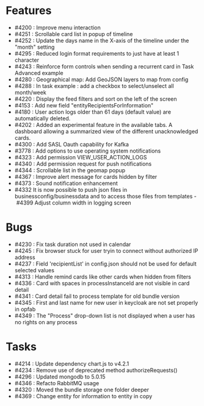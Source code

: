 # Features

- #4200 : Improve menu interaction 
- #4251 : Scrollable card list in popup of timeline 
- #4252 : Update the days name in the X-axis of the timeline under the "month" setting
- #4295 : Reduced login format requirements to just have at least 1 character
- #4243 : Reinforce form controls when sending a recurrent card in Task Advanced example
- #4280 : Geographical map: Add GeoJSON layers to map from config
- #4288 : In task example : add a checkbox to select/unselect all month/week
- #4220 : Display the feed filters and sort on the left of the screen
- #4153 : Add new field "entityRecipientsForInformation"
- #4180 : User action logs older than 61 days (default value) are automatically deleted.
- #4202 : Added an experimental feature in the available tabs. A dashboard allowing a summarized view of the different unacknowledged cards.
- #4300 : Add SASL Oauth capability for Kafka
- #3778 : Add options to use operating system notifications
- #4323 : Add permission VIEW_USER_ACTION_LOGS
- #4340 : Add permission request for push notifications 
- #4344 : Scrollable list in the geomap popup
- #4367 : Improve alert message for cards hidden by filter
- #4373 : Sound notification enhancement
- #4332 It is now possible to push json files in businessconfig/businessdata and to access those files from templates
- #4399 Adjust column width in logging screen

# Bugs

- #4230 : Fix task duration not used in calendar
- #4245 : Fix browser stuck for user tryin to connect without authorized IP address
- #4237 : Field 'recipientList' in config.json should not be used for default selected values
- #4313 : Handle remind cards like other cards when hidden from filters
- #4336 : Card with spaces in processInstanceId are not visible in card detail
- #4341 : Card detail fail to process template for old bundle version
- #4345 : First and last name for new user in keycloak are not set properly in opfab
- #4349 : The "Process" drop-down list is not displayed when a user has no rights on any process


# Tasks

- #4214 : Update dependency chart.js to v4.2.1
- #4234 : Remove use of deprecated method authorizeRequests()
- #4296 : Updated mongodb to 5.0.15
- #4346 : Refacto RabbitMQ usage
- #4320 : Moved the bundle storage one folder deeper
- #4369 : Change entity for information to entity in copy

